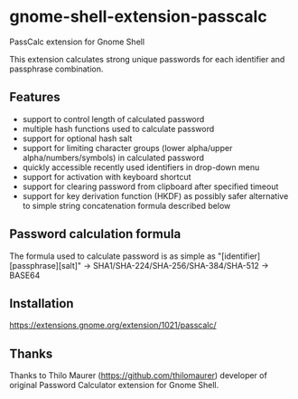 # gnome-shell-extension-passcalc

PassCalc extension for Gnome Shell

This extension calculates strong unique passwords for each identifier and passphrase combination.

## Features

- support to control length of calculated password
- multiple hash functions used to calculate password 
- support for optional hash salt
- support for limiting character groups (lower alpha/upper alpha/numbers/symbols) in calculated password
- quickly accessible recently used identifiers in drop-down menu
- support for activation with keyboard shortcut
- support for clearing password from clipboard after specified timeout
- support for key derivation function (HKDF) as possibly safer alternative to simple string concatenation formula described below

## Password calculation formula

The formula used to calculate password is as simple as 
"[identifier][passphrase][salt]" -> SHA1/SHA-224/SHA-256/SHA-384/SHA-512 -> BASE64

## Installation

https://extensions.gnome.org/extension/1021/passcalc/

## Thanks

Thanks to Thilo Maurer (https://github.com/thilomaurer) developer of original Password Calculator extension for 
Gnome Shell.
